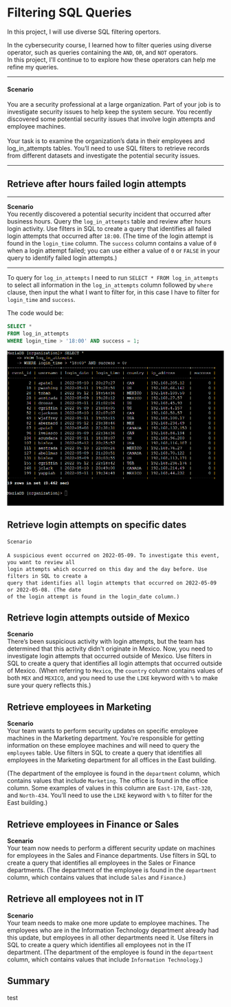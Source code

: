 # Filtering SQL Queries
 In this project, I will use diverse SQL filtering opertors.

 In the cybersecurity course, I learned how to filter queries using diverse operator, such as queries containing the `AND`, `OR`, and `NOT` operators.<br>
 In this project, I'll continue to to explore how these operators can help me refine my queries.

-------------------------------------------------------

#### Scenario
 You are a security professional at a large organization. Part of your job is to investigate security issues to help keep the system secure. You recently discovered some potential security issues that involve login attempts and employee machines.<br><br>
 Your task is to examine the organization’s data in their employees and log_in_attempts tables. You’ll need to use SQL filters to retrieve records from different datasets and investigate the potential security issues.

------------------------------------------------------


## Retrieve after hours failed login attempts

-----------------------------------------------------
**Scenario**<br>
You recently discovered a potential security incident that occurred after business hours. Query the `log_in_attempts` table and review after hours login activity. Use filters in SQL to create a query that identifies all failed login attempts that occurred after `18:00`. (The time of the login attempt is found in the `login_time` column. The `success` column contains a value of `0` when a login attempt failed; you can use either a value of `0` or `FALSE` in your query to identify failed login attempts.)

-----------------------------------------------------
To query for `log_in_attempts` I need to run `SELECT * FROM log_in_attempts` to select all information in the `log_in_attempts` column followed by `where` clause, then input the what I want to filter for, in this case I have to filter for `login_time` and `success`.

The code would be:
```sql
SELECT *
FROM log_in_attempts
WHERE login_time > '18:00' AND success = 1;
```
<img src="images/code1.png">


## Retrieve login attempts on specific dates


```nocode
Scenario

A suspicious event occurred on 2022-05-09. To investigate this event, you want to review all 
login attempts which occurred on this day and the day before. Use filters in SQL to create a 
query that identifies all login attempts that occurred on 2022-05-09 or 2022-05-08. (The date 
of the login attempt is found in the login_date column.)
```

## Retrieve login attempts outside of Mexico
**Scenario**<br>
There’s been suspicious activity with login attempts, but the team has determined that this activity didn't originate in Mexico. Now, you need to investigate login attempts that occurred outside of Mexico. Use filters in SQL to create a query that identifies all login attempts that occurred outside of Mexico. (When referring to `Mexico`, the `country` column contains values of both `MEX` and `MEXICO`, and you need to use the `LIKE` keyword with `%` to make sure your query reflects this.)

## Retrieve employees in Marketing
**Scenario**<br>
Your team wants to perform security updates on specific employee machines in the Marketing department. You’re responsible for getting information on these employee machines and will need to query the `employees` table. Use filters in SQL to create a query that identifies all employees in the Marketing department for all offices in the East building.

(The department of the employee is found in the `department` column, which contains values that include `Marketing`. The office is found in the office column. Some examples of values in this column are `East-170`, `East-320`, and `North-434`. You’ll need to use the `LIKE` keyword with `%` to filter for the East building.)

## Retrieve employees in Finance or Sales
**Scenario**<br>
Your team now needs to perform a different security update on machines for employees in the Sales and Finance departments. Use filters in SQL to create a query that identifies all employees in the Sales or Finance departments. (The department of the employee is found in the `department` column, which contains values that include `Sales` and `Finance`.)

## Retrieve all employees not in IT
**Scenario**<br>
Your team needs to make one more update to employee machines. The employees who are in the Information Technology department already had this update, but employees in all other departments need it. Use filters in SQL to create a query which identifies all employees not in the IT department. (The department of the employee is found in the `department` column, which contains values that include `Information Technology`.)

## Summary

test